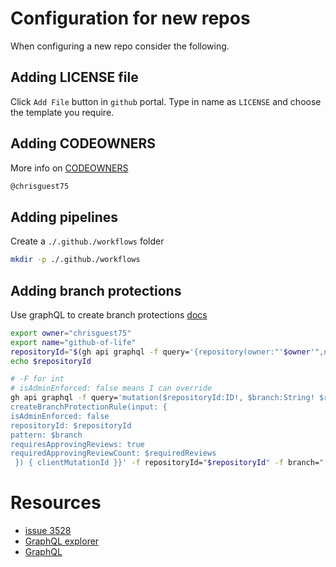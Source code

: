 # Configuration for new repos
When configuring a new repo consider the following.  
## Adding LICENSE file
Click `Add File` button in `github` portal.  Type in name as `LICENSE` and choose the template you require.
## Adding CODEOWNERS
More info on [CODEOWNERS](https://docs.github.com/en/repositories/managing-your-repositorys-settings-and-features/customizing-your-repository/about-code-owners)

```txt
@chrisguest75
```
## Adding pipelines 
Create a `./.github./workflows` folder

```sh
mkdir -p ./.github./workflows
```

## Adding branch protections 
Use graphQL to create branch protections [docs](https://docs.github.com/en/graphql/reference/input-objects#createbranchprotectionruleinput)

```sh
export owner="chrisguest75"
export name="github-of-life"
repositoryId="$(gh api graphql -f query='{repository(owner:"'$owner'",name:"'$name'"){id}}' -q .data.repository.id)"
echo $repositoryId  

# -F for int 
# isAdminEnforced: false means I can override
gh api graphql -f query='mutation($repositoryId:ID!, $branch:String! $requiredReviews:Int!) {  
createBranchProtectionRule(input: {  
isAdminEnforced: false     
repositoryId: $repositoryId  
pattern: $branch  
requiresApprovingReviews: true  
requiredApprovingReviewCount: $requiredReviews 
 }) { clientMutationId }}' -f repositoryId="$repositoryId" -f branch="[main,master]*" -F requiredReviews=1
```

# Resources 
* [issue 3528](https://github.com/cli/cli/issues/3528)
* [GraphQL explorer](https://docs.github.com/en/graphql/overview/explorer)
* [GraphQL](https://docs.github.com/en/graphql)
